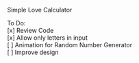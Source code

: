 Simple Love Calculator

To Do:<br>
[x] Review Code <br>
[x] Allow only letters in input <br>
[ ] Animation for Random Number Generator <br>
[ ] Improve design 
